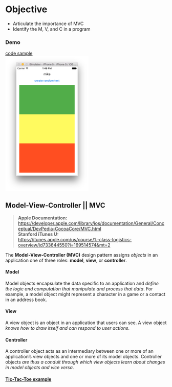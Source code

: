 # Objective
* Articulate the importance of MVC
* Identify the M, V, and C in a program

### Demo
[code sample]()  
<img src="https://github.com/accesscode-2-2/unit-1/blob/master/lessons/week-2/images/flag.png?raw=true" width="260" />

## Model-View-Controller || MVC  
> **Apple Documentation:**  
https://developer.apple.com/library/ios/documentation/General/Conceptual/DevPedia-CocoaCore/MVC.html  
> **Stanford iTunes U:**  
https://itunes.apple.com/us/course/1.-class-logistics-overview/id733644550?i=169514574&mt=2

The **Model-View-Controller (MVC)** design pattern assigns *objects* in an application one of three roles: **model**, **view**, or **controller**.

#### Model
Model objects encapsulate the data specific to an application and *define the logic and computation that manipulate and process that data*. For example, a model object might represent a character in a game or a contact in an address book.

#### View
A view object is an object in an application that users can see. A view object *knows how to draw itself and can respond to user actions*.

#### Controller
A controller object acts as an intermediary between one or more of an application’s view objects and one or more of its model objects. Controller objects *are thus a conduit through which view objects learn about changes in model objects and vice versa*.  

#### [Tic-Tac-Toe example](https://github.com/accesscode-2-2/code-samples/tree/master/tic-tac-toe)
